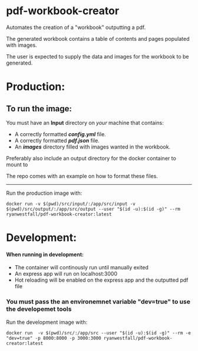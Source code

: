 # pdf-workbook-creator

Automates the creation of a "workbook" outputting a pdf.

The generated workbook contains a table of contents and pages populated with images.

The user is expected to supply the data and images for the workbook to be generated.


# Production:

## To run the image:
You must have an **Input** directory on *your* machine that contains:
* A correctly formatted ***config.yml*** file.
* A correctly formatted ***pdf.json*** file.
* An ***images*** directory filled with images wanted in the workbook.

Preferably also include an output directory for the docker container to mount to

The repo comes with an example on how to format these files.

---

Run the production image with:
```
docker run -v $(pwd)/src/input/:/app/src/input -v $(pwd)/src/output/:/app/src/output --user "$(id -u):$(id -g)" --rm ryanwestfall/pdf-workbook-creator:latest
```

# Development:

#### When running in development:
* The container will continously run until manually exited
* An express app will run on localhost:3000
* Hot reloading will be enabled on the express app and the outputted pdf file

### You must pass the an environemnet variable "dev=true" to use the developemet tools
Run the development image with:
```
docker run  -v $(pwd)/src/:/app/src --user "$(id -u):$(id -g)" --rm -e "dev=true" -p 8000:8000 -p 3000:3000 ryanwestfall/pdf-workbook-creator:latest
```

